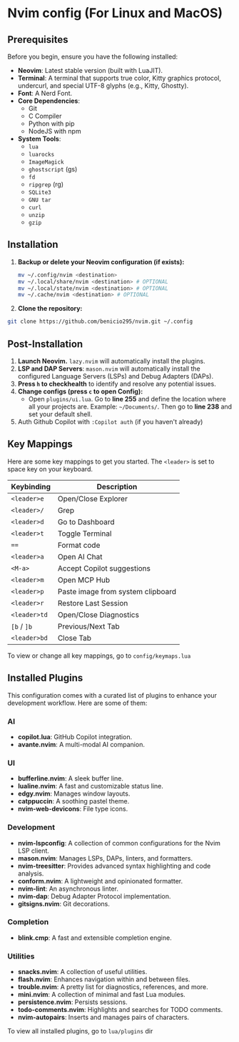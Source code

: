 # Nvim config (For Linux and MacOS)

## Prerequisites

Before you begin, ensure you have the following installed:

- **Neovim**: Latest stable version (built with LuaJIT).
- **Terminal**: A terminal that supports true color, Kitty graphics protocol, undercurl, and special UTF-8 glyphs (e.g., Kitty, Ghostty).
- **Font**: A Nerd Font.
- **Core Dependencies**:
  - Git
  - C Compiler
  - Python with pip
  - NodeJS with npm
- **System Tools**:
  - `lua`
  - `luarocks`
  - `ImageMagick`
  - `ghostscript` (gs)
  - `fd`
  - `ripgrep` (rg)
  - `SQLite3`
  - `GNU tar`
  - `curl`
  - `unzip`
  - `gzip`

## Installation

1. **Backup or delete your Neovim configuration (if exists):**

   ```bash
   mv ~/.config/nvim <destination>
   mv ~/.local/share/nvim <destination> # OPTIONAL
   mv ~/.local/state/nvim <destination> # OPTIONAL
   mv ~/.cache/nvim <destination> # OPTIONAL
   ```

1. **Clone the repository:**

```bash
git clone https://github.com/benicio295/nvim.git ~/.config
```

## Post-Installation

1. **Launch Neovim.** `lazy.nvim` will automatically install the plugins.
1. **LSP and DAP Servers**: `mason.nvim` will automatically install the configured Language Servers (LSPs) and Debug Adapters (DAPs).
1. **Press `h` to checkhealth** to identify and resolve any potential issues.
1. **Change configs (press `c` to open Config):**
   - Open `plugins/ui.lua`. Go to **line 255** and define the location where all your projects are. Example: `~/Documents/`. Then go to **line 238** and set your default shell.
1. Auth Github Copilot with `:Copilot auth` (if you haven't already)

## Key Mappings

Here are some key mappings to get you started. The `<leader>` is set to space key on your keyboard.

| Keybinding | Description |
| --------------- | ----------------------------------------- |
| `<leader>e` | Open/Close Explorer |
| `<leader>/` | Grep |
| `<leader>d` | Go to Dashboard |
| `<leader>t` | Toggle Terminal |
| `==` | Format code |
| `<leader>a` | Open AI Chat |
| `<M-a>` | Accept Copilot suggestions |
| `<leader>m`|Open MCP Hub |
| `<leader>p` | Paste image from system clipboard |
| `<leader>r` | Restore Last Session |
| `<leader>td` | Open/Close Diagnostics |
| `[b` / `]b` | Previous/Next Tab |
| `<leader>bd` | Close Tab |

To view or change all key mappings, go to `config/keymaps.lua`

## Installed Plugins

This configuration comes with a curated list of plugins to enhance your development workflow. Here are some of them:

### AI

- **copilot.lua**: GitHub Copilot integration.
- **avante.nvim**: A multi-modal AI companion.

### UI

- **bufferline.nvim**: A sleek buffer line.
- **lualine.nvim**: A fast and customizable status line.
- **edgy.nvim**: Manages window layouts.
- **catppuccin**: A soothing pastel theme.
- **nvim-web-devicons**: File type icons.

### Development

- **nvim-lspconfig**: A collection of common configurations for the Nvim LSP client.
- **mason.nvim**: Manages LSPs, DAPs, linters, and formatters.
- **nvim-treesitter**: Provides advanced syntax highlighting and code analysis.
- **conform.nvim**: A lightweight and opinionated formatter.
- **nvim-lint**: An asynchronous linter.
- **nvim-dap**: Debug Adapter Protocol implementation.
- **gitsigns.nvim**: Git decorations.

### Completion

- **blink.cmp**: A fast and extensible completion engine.

### Utilities

- **snacks.nvim**: A collection of useful utilities.
- **flash.nvim**: Enhances navigation within and between files.
- **trouble.nvim**: A pretty list for diagnostics, references, and more.
- **mini.nvim**: A collection of minimal and fast Lua modules.
- **persistence.nvim**: Persists sessions.
- **todo-comments.nvim**: Highlights and searches for TODO comments.
- **nvim-autopairs**: Inserts and manages pairs of characters.

To view all installed plugins, go to `lua/plugins` dir
